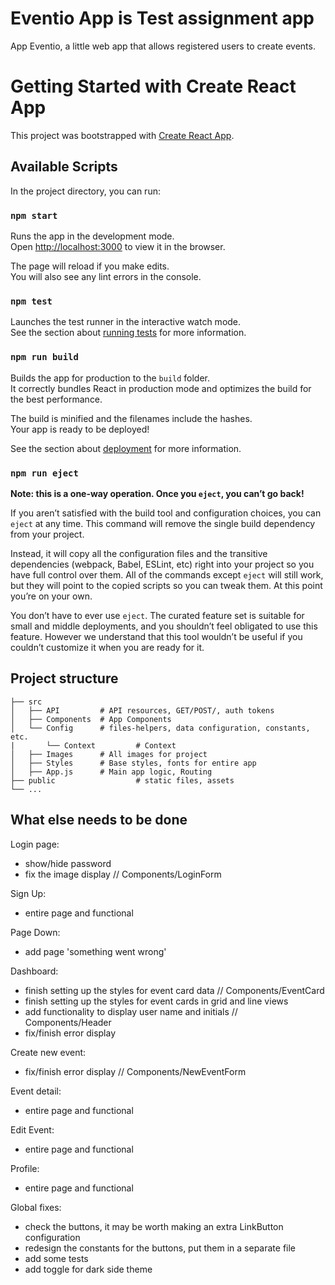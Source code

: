 # Eventio App is Test assignment app

App Eventio, a little web app that allows registered users to create events.

# Getting Started with Create React App

This project was bootstrapped with [Create React App](https://github.com/facebook/create-react-app).

## Available Scripts

In the project directory, you can run:

### `npm start`

Runs the app in the development mode.\
Open [http://localhost:3000](http://localhost:3000) to view it in the browser.

The page will reload if you make edits.\
You will also see any lint errors in the console.

### `npm test`

Launches the test runner in the interactive watch mode.\
See the section about [running tests](https://facebook.github.io/create-react-app/docs/running-tests) for more information.

### `npm run build`

Builds the app for production to the `build` folder.\
It correctly bundles React in production mode and optimizes the build for the best performance.

The build is minified and the filenames include the hashes.\
Your app is ready to be deployed!

See the section about [deployment](https://facebook.github.io/create-react-app/docs/deployment) for more information.

### `npm run eject`

**Note: this is a one-way operation. Once you `eject`, you can’t go back!**

If you aren’t satisfied with the build tool and configuration choices, you can `eject` at any time. This command will remove the single build dependency from your project.

Instead, it will copy all the configuration files and the transitive dependencies (webpack, Babel, ESLint, etc) right into your project so you have full control over them. All of the commands except `eject` will still work, but they will point to the copied scripts so you can tweak them. At this point you’re on your own.

You don’t have to ever use `eject`. The curated feature set is suitable for small and middle deployments, and you shouldn’t feel obligated to use this feature. However we understand that this tool wouldn’t be useful if you couldn’t customize it when you are ready for it.

## Project structure
```
├── src
│   ├── API         # API resources, GET/POST/, auth tokens
│   ├── Components  # App Components
│   └── Config      # files-helpers, data configuration, constants, etc.
|		└── Context			# Context
│   ├── Images      # All images for project
│   ├── Styles      # Base styles, fonts for entire app
│   ├── App.js      # Main app logic, Routing
├── public 					# static files, assets
└── ...
```
## What else needs to be done

Login page:
- show/hide password
- fix the image display
// Components/LoginForm

Sign Up:
- entire page and functional

Page Down:
- add page 'something went wrong'

Dashboard:
- finish setting up the styles for event card data // Components/EventCard
- finish setting up the styles for event cards in grid and line views
- add functionality to display user name and initials // Components/Header
- fix/finish error display

Create new event:
- fix/finish error display // Components/NewEventForm

Event detail:
- entire page and functional

Edit Event:
- entire page and functional

Profile:
- entire page and functional

Global fixes:
- check the buttons, it may be worth making an extra LinkButton configuration
- redesign the constants for the buttons, put them in a separate file
- add some tests
- add toggle for dark side theme

